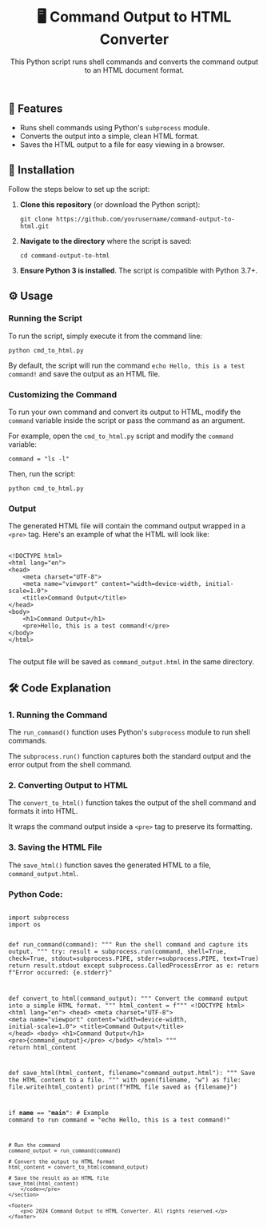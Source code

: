 <!DOCTYPE html>
<html lang="en">
<head>
    <meta charset="UTF-8">
    <meta name="viewport" content="width=device-width, initial-scale=1.0">
    <title>Command Output to HTML Converter</title>
</head>
<body>
    <header>
        <h1>🖥️ Command Output to HTML Converter</h1>
        <p>This Python script runs shell commands and converts the command output to an HTML document format.</p>
    </header>
    <section>
        <h2>🔧 Features</h2>
        <ul>
            <li>Runs shell commands using Python's <code>subprocess</code> module.</li>
            <li>Converts the output into a simple, clean HTML format.</li>
            <li>Saves the HTML output to a file for easy viewing in a browser.</li>
        </ul>
    </section>
    <section>
        <h2>🔧 Installation</h2>
        <p>Follow the steps below to set up the script:</p>
        <ol>
            <li><strong>Clone this repository</strong> (or download the Python script):
                <pre><code>git clone https://github.com/yourusername/command-output-to-html.git</code></pre>
            </li>
            <li><strong>Navigate to the directory</strong> where the script is saved:
                <pre><code>cd command-output-to-html</code></pre>
            </li>
            <li><strong>Ensure Python 3 is installed</strong>. The script is compatible with Python 3.7+.</li>
        </ol>
    </section>
    <section>
        <h2>⚙️ Usage</h2>
        <h3>Running the Script</h3>
        <p>To run the script, simply execute it from the command line:</p>
        <pre><code>python cmd_to_html.py</code></pre>
        <p>By default, the script will run the command <code>echo Hello, this is a test command!</code> and save the output as an HTML file.</p>
        <h3>Customizing the Command</h3>
        <p>To run your own command and convert its output to HTML, modify the <code>command</code> variable inside the script or pass the command as an argument.</p>
        <p>For example, open the <code>cmd_to_html.py</code> script and modify the <code>command</code> variable:</p>
        <pre><code>command = "ls -l"</code></pre>
        <p>Then, run the script:</p>
        <pre><code>python cmd_to_html.py</code></pre>
        <h3>Output</h3>
        <p>The generated HTML file will contain the command output wrapped in a <code>&lt;pre&gt;</code> tag. Here's an example of what the HTML will look like:</p>
        <pre><code>
&lt;!DOCTYPE html&gt;
&lt;html lang="en"&gt;
&lt;head&gt;
    &lt;meta charset="UTF-8"&gt;
    &lt;meta name="viewport" content="width=device-width, initial-scale=1.0"&gt;
    &lt;title&gt;Command Output&lt;/title&gt;
&lt;/head&gt;
&lt;body&gt;
    &lt;h1&gt;Command Output&lt;/h1&gt;
    &lt;pre&gt;Hello, this is a test command!&lt;/pre&gt;
&lt;/body&gt;
&lt;/html&gt;
        </code></pre>
        <p>The output file will be saved as <code>command_output.html</code> in the same directory.</p>
    </section>
    <section>
        <h2>🛠️ Code Explanation</h2>
        <h3>1. Running the Command</h3>
        <p>The <code>run_command()</code> function uses Python's <code>subprocess</code> module to run shell commands.</p>
        <p>The <code>subprocess.run()</code> function captures both the standard output and the error output from the shell command.</p>
        <h3>2. Converting Output to HTML</h3>
        <p>The <code>convert_to_html()</code> function takes the output of the shell command and formats it into HTML.</p>
        <p>It wraps the command output inside a <code>&lt;pre&gt;</code> tag to preserve its formatting.</p>
        <h3>3. Saving the HTML File</h3>
        <p>The <code>save_html()</code> function saves the generated HTML to a file, <code>command_output.html</code>.</p>
        <h3>Python Code:</h3>
        <pre><code>
import subprocess
import os

def run_command(command):
    """ Run the shell command and capture its output. """
    try:
        result = subprocess.run(command, shell=True, check=True, stdout=subprocess.PIPE, stderr=subprocess.PIPE, text=True)
        return result.stdout
    except subprocess.CalledProcessError as e:
        return f"Error occurred: {e.stderr}"

def convert_to_html(command_output):
    """ Convert the command output into a simple HTML format. """
    html_content = f"""
    &lt;!DOCTYPE html&gt;
    &lt;html lang="en"&gt;
    &lt;head&gt;
        &lt;meta charset="UTF-8"&gt;
        &lt;meta name="viewport" content="width=device-width, initial-scale=1.0"&gt;
        &lt;title&gt;Command Output&lt;/title&gt;
    &lt;/head&gt;
    &lt;body&gt;
        &lt;h1&gt;Command Output&lt;/h1&gt;
        &lt;pre&gt;{command_output}&lt;/pre&gt;
    &lt;/body&gt;
    &lt;/html&gt;
    """
    return html_content

def save_html(html_content, filename="command_output.html"):
    """ Save the HTML content to a file. """
    with open(filename, "w") as file:
        file.write(html_content)
    print(f"HTML file saved as {filename}")

if __name__ == "__main__":
    # Example command to run
    command = "echo Hello, this is a test command!"
    
    # Run the command
    command_output = run_command(command)
    
    # Convert the output to HTML format
    html_content = convert_to_html(command_output)
    
    # Save the result as an HTML file
    save_html(html_content)
        </code></pre>
    </section>

    <footer>
        <p>© 2024 Command Output to HTML Converter. All rights reserved.</p>
    </footer>
</body>
</html>
